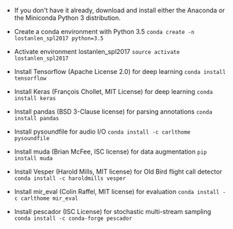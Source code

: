 * If you don't have it already, download and install either the Anaconda or the Miniconda Python 3 distribution.

* Create a conda environment with Python 3.5
`conda create -n lostanlen_spl2017 python=3.5`

* Activate environment lostanlen_spl2017
`source activate lostanlen_spl2017`

* Install Tensorflow (Apache License 2.0) for deep learning
`conda install tensorflow`

* Install Keras (François Chollet, MIT License) for deep learning
`conda install keras`

* Install pandas (BSD 3-Clause license) for parsing annotations
`conda install pandas`

* Install pysoundfile for audio I/O
`conda install -c carlthome pysoundfile`

* Install muda (Brian McFee, ISC license) for data augmentation
`pip install muda`

* Install Vesper (Harold Mills, MIT license) for Old Bird flight call detector
`conda install -c haroldmills vesper`

* Install mir_eval (Colin Raffel, MIT license) for evaluation
`conda install -c carlthome mir_eval`

* Install pescador (ISC License) for stochastic multi-stream sampling
`conda install -c conda-forge pescador`
